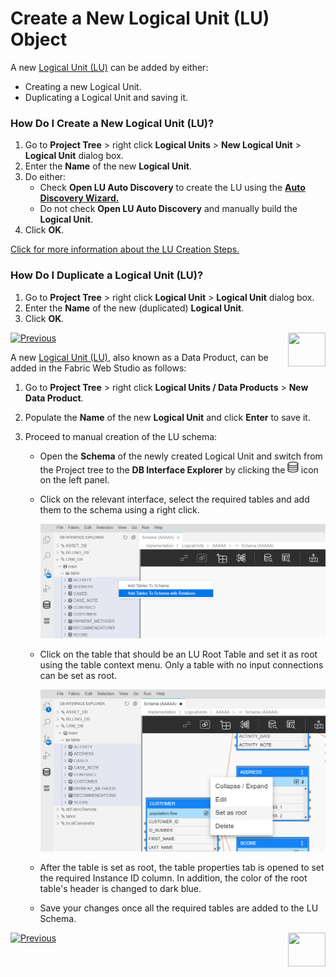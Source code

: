 # Create a New Logical Unit (LU) Object

<studio>

A new [Logical Unit (LU)](/articles/03_logical_units/01_LU_overview.md) can be added by either:

* Creating a new Logical Unit.
* Duplicating a Logical Unit and saving it. 

### How Do I Create a New Logical Unit (LU)?
1. Go to **Project Tree** > right click **Logical Units** > **New Logical Unit** > **Logical Unit** dialog box. 
2. Enter the **Name** of the new **Logical Unit**. 
3. Do either: 
    * Check **Open LU Auto Discovery** to create the LU using the [**Auto Discovery Wizard.**](/articles/03_logical_units/06_auto_discovery_wizard.md) 
    * Do not check **Open LU Auto Discovery** and manually build the **Logical Unit**. 
4. Click **OK**.

[Click for more information about the LU Creation Steps.](/articles/03_logical_units/02_create_a_logical_unit_flow.md)

### How Do I Duplicate a Logical Unit (LU)?

1. Go to **Project Tree** > right click **Logical Unit** > **Logical Unit** dialog box. 
2. Enter the **Name** of the new (duplicated) **Logical Unit**. 
3. Click **OK**.  

[![Previous](/articles/images/Previous.png)](/articles/03_logical_units/04_LU_properties.md)[<img align="right" width="60" height="54" src="/articles/images/Next.png">](/articles/03_logical_units/06_auto_discovery_wizard.md)

</studio>

<web>

A new [Logical Unit (LU)](/articles/03_logical_units/01_LU_overview.md), also known as a Data Product, can be added in the Fabric Web Studio as follows:

1. Go to **Project Tree** > right click **Logical Units / Data Products** > **New Data Product**. 

2. Populate the **Name** of the new **Logical Unit** and click **Enter** to save it.

3. Proceed to manual creation of the LU schema:

   * Open the **Schema** of the newly created Logical Unit and switch from the Project tree to the **DB Interface Explorer** by clicking the <img src="../04_fabric_studio/images/web/datasource_explorer.png" style="zoom:67%;" /> icon on the left panel.

   * Click on the relevant interface, select the required tables and add them to the schema using a right click.

     ![](images/web/5_create_lu_schema.PNG)

   * Click on the table that should be an LU Root Table and set it as root using the table context menu. Only a table with no input connections can be set as root.

     ![](images/web/5_create_lu_schema_set_root.PNG)

   * After the table is set as root, the table properties tab is opened to set the required Instance ID column. In addition, the color of the root table's header is changed to dark blue.

   * Save your changes once all the required tables are added to the LU Schema.



[![Previous](/articles/images/Previous.png)](03_LU_schema_window.md)[<img align="right" width="60" height="54" src="/articles/images/Next.png">](09_add_table_to_a_schema.md)

</web>

